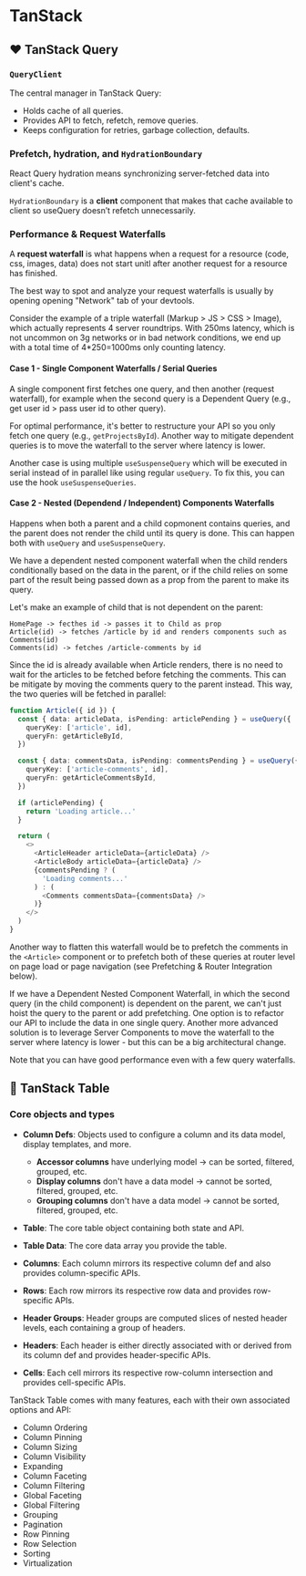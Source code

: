 # TanStack

## ♥️ TanStack Query

### `QueryClient`

The central manager in TanStack Query:
* Holds cache of all queries.
* Provides API to fetch, refetch, remove queries.
* Keeps configuration for retries, garbage collection, defaults.

### Prefetch, hydration, and `HydrationBoundary`

React Query hydration means synchronizing server-fetched data into client's cache.

`HydrationBoundary` is a **client** component that makes that cache available to client so useQuery doesn’t refetch unnecessarily.

### Performance & Request Waterfalls

A **request waterfall** is what happens when a request for a resource (code, css, images, data) does not start unitl after another request for a resource has finished.

The best way to spot and analyze your request waterfalls is usually by opening opening "Network" tab of your devtools.

Consider the example of a triple waterfall (Markup > JS > CSS > Image), which actually represents 4 server roundtrips. With 250ms latency, which is not uncommon on 3g networks or in bad network conditions, we end up with a total time of 4*250=1000ms only counting latency.

#### Case 1 - Single Component Waterfalls / Serial Queries

A single component first fetches one query, and then another (request waterfall), for example when the second query is a Dependent Query (e.g., get user id > pass user id to other query).

For optimal performance, it's better to restructure your API so you only fetch one query (e.g., `getProjectsById`). Another way to mitigate dependent queries is to move the waterfall to the server where latency is lower.

Another case is using multiple `useSuspenseQuery` which will be executed in serial instead of in parallel like using regular `useQuery`. To fix this, you can use the hook `useSuspenseQueries`.

#### Case 2 - Nested (Dependend / Independent) Components Waterfalls

Happens when both a parent and a child copmonent contains queries, and the parent does not render the child until its query is done. This can happen both with `useQuery` and `useSuspenseQuery`.

We have a dependent nested component waterfall when the child renders conditionally based on the data in the parent, or if the child relies on some part of the result being passed down as a prop from the parent to make its query.

Let's make an example of child that is not dependent on the parent:
```
HomePage -> fecthes id -> passes it to Child as prop
Article(id) -> fetches /article by id and renders components such as Comments(id)
Comments(id) -> fetches /article-comments by id
```

Since the id is already available when Article renders, there is no need to wait for the articles to be fetched before fetching the comments. This can be mitigate by moving the comments query to the parent instead. This way, the two queries will be fetched in parallel:

```typescript
function Article({ id }) {
  const { data: articleData, isPending: articlePending } = useQuery({
    queryKey: ['article', id],
    queryFn: getArticleById,
  })

  const { data: commentsData, isPending: commentsPending } = useQuery({
    queryKey: ['article-comments', id],
    queryFn: getArticleCommentsById,
  })

  if (articlePending) {
    return 'Loading article...'
  }

  return (
    <>
      <ArticleHeader articleData={articleData} />
      <ArticleBody articleData={articleData} />
      {commentsPending ? (
        'Loading comments...'
      ) : (
        <Comments commentsData={commentsData} />
      )}
    </>
  )
}
```

Another way to flatten this waterfall would be to prefetch the comments in the `<Article>` component or to prefetch both of these queries at router level on page load or page navigation (see Prefetching & Router Integration below).

If we have a Dependent Nested Component Waterfall, in which the second query (in the child component) is dependent on the parent, we can't just hoist the query to the parent or add prefetching. One option is to refactor our API to include the data in one single query. Another more advanced solution is to leverage Server Components to move the waterfall to the server where latency is lower - but this can be a big architectural change.

Note that you can have good performance even with a few query waterfalls.
## 💙 TanStack Table


### Core objects and types

* **Column Defs**: Objects used to configure a column and its data model, display templates, and more.
    
    * **Accessor columns** have underlying model -> can be sorted, filtered, grouped, etc.
    * **Display columns** don't have a data model -> cannot be sorted, filtered, grouped, etc.
    * **Grouping columns** don't have a data model -> cannot be sorted, filtered, grouped, etc.

* **Table**: The core table object containing both state and API.

* **Table Data**: The core data array you provide the table.

* **Columns**: Each column mirrors its respective column def and also provides column-specific APIs.

* **Rows**: Each row mirrors its respective row data and provides row-specific APIs.

* **Header Groups**: Header groups are computed slices of nested header levels, each containing a group of headers.

* **Headers**: Each header is either directly associated with or derived from its column def and provides header-specific APIs.

* **Cells**: Each cell mirrors its respective row-column intersection and provides cell-specific APIs.

TanStack Table comes with many features, each with their own associated options and API:
* Column Ordering
* Column Pinning
* Column Sizing
* Column Visibility
* Expanding
* Column Faceting
* Column Filtering
* Global Faceting
* Global Filtering
* Grouping
* Pagination
* Row Pinning
* Row Selection
* Sorting
* Virtualization

